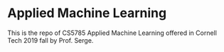 # Applied Machine Learning
This is the repo of CS5785 Applied Machine Learning offered in Cornell Tech 2019 fall by Prof. Serge.
